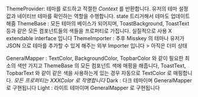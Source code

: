 
ThemeProvider: 테마를 로드하고 적절한 *Context* 를 반환합니다. 유저의 테마
               설정값과 네이티브 테마를 확인하는 역할을 수행합니다.
               state 트리거해서 테마도 업데이트 해줌
ThemeBase : 모든 테마의 베이스가 되어지며, ToastBackground, ToastText 등과 같은 모든
            컴포넌트들의 색들을 프로퍼티로 가집니다. 실질적으로 사용 X
            extendable interface 입니다
ThemeImporter : 추후 Misskey 의 테마나 유저가 JSON 으로 테마를 추가할 수 있게 해주는
                외부 Importer 입니다 > 아직은 더미 상태

GeneralMapper : TextColor, BackgroundColor, TopbarColor 와 같이 필요한 최소의 색만
                가지고 ThemeBase 의 모든 컴포넌트 색에 매핑을 해줍니다,
                ToastText, TopbarText 와 같이 같은 색을 사용하는게 있는 경우
                자동으로 TextColor 로 매핑합니다.
                *모든 프로퍼티는 XXXColor 로 작명합니다*
Dark : 다크 테마이며 GeneralMapper 로 구현됩니다
Light : 라이트 테마이며 GeneralMapper 로 구현됩니다
